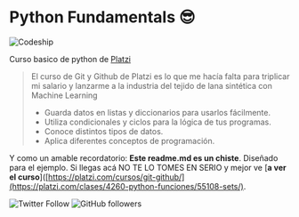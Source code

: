 # Python Fundamentals 😎

<img alt="Codeship" src="https://img.shields.io/badge/Avance_del_Curso-100%25-brightgreen">

Curso basico de python de [Platzi](https://platzi.com/ "Platzi")

> El curso de Git y Github de Platzi es lo que me hacía falta para triplicar mi salario y lanzarme a la industria del tejido de lana sintética con Machine Learning
> - Guarda datos en listas y diccionarios para usarlos fácilmente.
> - Utiliza condicionales y ciclos para la lógica de tus programas.
> -  Conoce distintos tipos de datos.
> -  Aplica diferentes conceptos de programación.


Y como un amable recordatorio: **Este readme.md es un chiste**. Diseñado para el ejemplo. Si llegas acá NO TE LO TOMES EN SERIO y mejor ve [**a ver el curso**]([https://platzi.com/cursos/git-github/](https://platzi.com/clases/4260-python-funciones/55108-sets/).

![Twitter Follow](https://img.shields.io/twitter/follow/ArthurMKing?style=social) ![GitHub followers](https://img.shields.io/github/followers/ArthurMR17?style=social)
